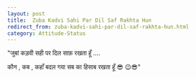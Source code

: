 ```yaml
---
layout: post
title:  Zuba Kadvi Sahi Par Dil Saf Rakhta Hun
redirect_from: zuba-kadvi-sahi-par-dil-saf-rakhta-hun.html
category: Attitude-Status
---
```

"जुबां कड़वी सही पर दिल साफ़ रखता हूँ …. 

कौन , कब , कहाँ बदल गया सब का हिसाब रखता हूँ  😎 😉😎"